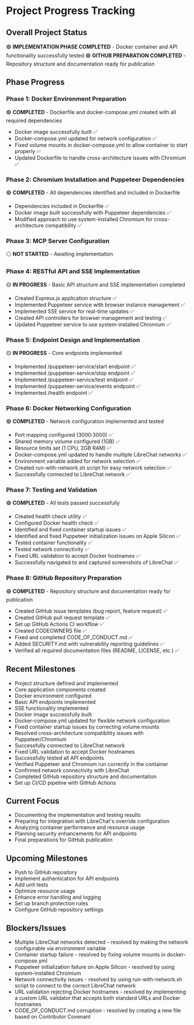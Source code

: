 # Project Progress Tracking

## Overall Project Status
🟢 **IMPLEMENTATION PHASE COMPLETED** - Docker container and API functionality successfully tested
🟢 **GITHUB PREPARATION COMPLETED** - Repository structure and documentation ready for publication

## Phase Progress

### Phase 1: Docker Environment Preparation
🟢 **COMPLETED** - Dockerfile and docker-compose.yml created with all required dependencies
- Docker image successfully built ✅
- Docker-compose.yml updated for network configuration ✅
- Fixed volume mounts in docker-compose.yml to allow container to start properly ✅
- Updated Dockerfile to handle cross-architecture issues with Chromium ✅

### Phase 2: Chromium Installation and Puppeteer Dependencies
🟢 **COMPLETED** - All dependencies identified and included in Dockerfile
- Dependencies included in Dockerfile ✅
- Docker image built successfully with Puppeteer dependencies ✅
- Modified approach to use system-installed Chromium for cross-architecture compatibility ✅

### Phase 3: MCP Server Configuration
⚪ **NOT STARTED** - Awaiting implementation

### Phase 4: RESTful API and SSE Implementation
🟡 **IN PROGRESS** - Basic API structure and SSE implementation completed
- Created Express.js application structure ✅
- Implemented Puppeteer service with browser instance management ✅
- Implemented SSE service for real-time updates ✅
- Created API controllers for browser management and testing ✅
- Updated Puppeteer service to use system-installed Chromium ✅

### Phase 5: Endpoint Design and Implementation
🟡 **IN PROGRESS** - Core endpoints implemented
- Implemented /puppeteer-service/start endpoint ✅
- Implemented /puppeteer-service/stop endpoint ✅
- Implemented /puppeteer-service/test endpoint ✅
- Implemented /puppeteer-service/events endpoint ✅
- Implemented /health endpoint ✅

### Phase 6: Docker Networking Configuration
🟢 **COMPLETED** - Network configuration implemented and tested
- Port mapping configured (3000:3000) ✅
- Shared memory volume configured (1GB) ✅
- Resource limits set (1 CPU, 2GB RAM) ✅
- Docker-compose.yml updated to handle multiple LibreChat networks ✅
- Environment variable added for network selection ✅
- Created run-with-network.sh script for easy network selection ✅
- Successfully connected to LibreChat network ✅

### Phase 7: Testing and Validation
🟢 **COMPLETED** - All tests passed successfully
- Created health check utility ✅
- Configured Docker health check ✅
- Identified and fixed container startup issues ✅
- Identified and fixed Puppeteer initialization issues on Apple Silicon ✅
- Tested container functionality ✅
- Tested network connectivity ✅
- Fixed URL validation to accept Docker hostnames ✅
- Successfully navigated to and captured screenshots of LibreChat ✅

### Phase 8: GitHub Repository Preparation
🟢 **COMPLETED** - Repository structure and documentation ready for publication
- Created GitHub issue templates (bug report, feature request) ✅
- Created GitHub pull request template ✅
- Set up GitHub Actions CI workflow ✅
- Created CODEOWNERS file ✅
- Fixed and completed CODE_OF_CONDUCT.md ✅
- Added SECURITY.md with vulnerability reporting guidelines ✅
- Verified all required documentation files (README, LICENSE, etc.) ✅

## Recent Milestones
- Project structure defined and implemented
- Core application components created
- Docker environment configured
- Basic API endpoints implemented
- SSE functionality implemented
- Docker image successfully built
- Docker-compose.yml updated for flexible network configuration
- Fixed container startup issues by correcting volume mounts
- Resolved cross-architecture compatibility issues with Puppeteer/Chromium
- Successfully connected to LibreChat network
- Fixed URL validation to accept Docker hostnames
- Successfully tested all API endpoints
- Verified Puppeteer and Chromium run correctly in the container
- Confirmed network connectivity with LibreChat
- Completed GitHub repository structure and documentation
- Set up CI/CD pipeline with GitHub Actions

## Current Focus
- Documenting the implementation and testing results
- Preparing for integration with LibreChat's override configuration
- Analyzing container performance and resource usage
- Planning security enhancements for API endpoints
- Final preparations for GitHub publication

## Upcoming Milestones
- Push to GitHub repository
- Implement authentication for API endpoints
- Add unit tests
- Optimize resource usage
- Enhance error handling and logging
- Set up branch protection rules
- Configure GitHub repository settings

## Blockers/Issues
- Multiple LibreChat networks detected - resolved by making the network configurable via environment variable
- Container startup failure - resolved by fixing volume mounts in docker-compose.yml
- Puppeteer initialization failure on Apple Silicon - resolved by using system-installed Chromium
- Network connectivity issues - resolved by using run-with-network.sh script to connect to the correct LibreChat network
- URL validation rejecting Docker hostnames - resolved by implementing a custom URL validator that accepts both standard URLs and Docker hostnames
- CODE_OF_CONDUCT.md corruption - resolved by creating a new file based on Contributor Covenant